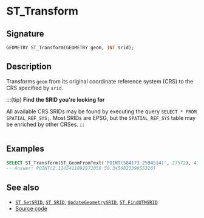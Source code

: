 # ST_Transform

## Signature

```sql
GEOMETRY ST_Transform(GEOMETRY geom, INT srid);
```

## Description

Transforms `geom` from its original coordinate reference system (CRS) to the
CRS specified by `srid`.

:::{tip}
**Find the SRID you're looking for**

All available CRS SRIDs may be found by executing the query `SELECT * FROM SPATIAL_REF_SYS;`. Most SRIDs are EPSG, but the `SPATIAL_REF_SYS` table may be enriched by other CRSes.
:::

```{include} sfs-1-2-1.md
```

## Examples

```sql
SELECT ST_Transform(ST_GeomFromText('POINT(584173 2594514)', 27572), 4326);
-- Answer: POINT(2.1145411092971056 50.345602339855326)
```

## See also

* [`ST_SetSRID`](../ST_SetSRID), [`ST_SRID`](../ST_SRID), [`UpdateGeometrySRID`](../UpdateGeometrySRID), [`ST_FindUTMSRID`](../ST_FindUTMSRID)
* <a href="https://github.com/orbisgis/h2gis/blob/master/h2gis-functions/src/main/java/org/h2gis/functions/spatial/crs/ST_Transform.java" target="_blank">Source code</a>
